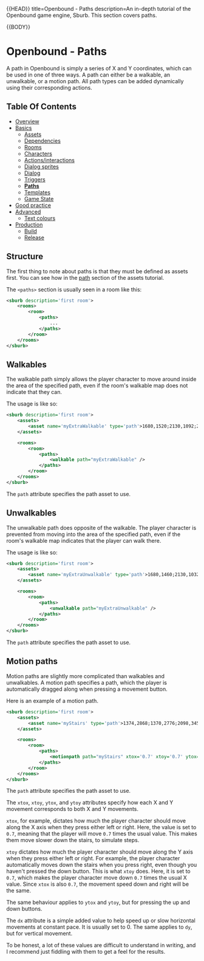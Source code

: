 {{HEAD}}
title=Openbound - Paths
description=An in-depth tutorial of the Openbound game engine, Sburb. This section covers paths.

{{BODY}}

# Openbound - Paths

A path in Openbound is simply a series of X and Y coordinates, which can be used in one of three ways. A path can either be a walkable, an unwalkable, or a motion path. All path types can be added dynamically using their corresponding actions.

## Table Of Contents

-   [Overview](./openbound-overview)
-   [Basics](./openbound-basics)
    -   [Assets](./openbound-assets)
    -   [Dependencies](./openbound-dependencies)
    -   [Rooms](./openbound-rooms)
    -   [Characters](./openbound-characters)
    -   [Actions/interactions](./openbound-actions)
    -   [Dialog sprites](./openbound-dialog-sprites)
    -   [Dialog](./openbound-dialog)
    -   [Triggers](./openbound-triggers)
    -   [**Paths**](./openbound-paths)
    -   [Templates](./openbound-templates)
    -   [Game State](./openbound-gamestate)
-   [Good practice](./openbound-good-practice)
-   [Advanced](./openbound-advanced)
    -   [Text colours](./openbound-text-colours)
-   [Production](./openbound-production)
    -   [Build](./openbound-build)
    -   [Release](openbound-release)

## Structure

The first thing to note about paths is that they must be defined as assets first. You can see how in the [path](./openbound-assets#path) section of the assets tutorial.

The `<paths>` section is usually seen in a room like this:

```xml
<sburb description='first room'>
    <rooms>
        <room>
            <paths>
                ...
            </paths>
        </room>
    </rooms>
</sburb>
```

## Walkables

The walkable path simply allows the player character to move around inside the area of the specified path, even if the room's walkable map does not indicate that they can.

The usage is like so:

```xml
<sburb description='first room'>
    <assets>
	    <asset name='myExtraWalkable' type='path'>1680,1520;2130,1092;2330,1092;2350,1186;2150,1186;1683,1611</asset>
    </assets>

    <rooms>
        <room>
            <paths>
                <walkable path="myExtraWalkable" />
            </paths>
        </room>
    </rooms>
</sburb>
```

The `path` attribute specifies the path asset to use.

## Unwalkables

The unwalkable path does opposite of the walkable. The player character is prevented from moving into the area of the specified path, even if the room's walkable map indicates that the player can walk there.

The usage is like so:

```xml
<sburb description='first room'>
    <assets>
	    <asset name='myExtraUnwalkable' type='path'>1680,1460;2130,1032;2150,1086;1683,1520</asset>
    </assets>

    <rooms>
        <room>
            <paths>
                <unwalkable path="myExtraUnwalkable" />
            </paths>
        </room>
    </rooms>
</sburb>
```

The `path` attribute specifies the path asset to use.

## Motion paths

Motion paths are slightly more complicated than walkables and unwalkables. A motion path specifies a path, which the player is automatically dragged along when pressing a movement button.

Here is an example of a motion path.

```xml
<sburb description='first room'>
    <assets>
	    <asset name='myStairs' type='path'>1374,2868;1370,2776;2098,3458;2098,3558</asset>
    </assets>

    <rooms>
        <room>
            <paths>
  		        <motionpath path="myStairs" xtox='0.7' xtoy='0.7' ytox='0' ytoy='1' dx='0' dy='0' />
            </paths>
        </room>
    </rooms>
</sburb>
```

The `path` attribute specifies the path asset to use.

The `xtox`, `xtoy`, `ytox`, and `ytoy` attributes specify how each X and Y movement corresponds to both X and Y movements.

`xtox`, for example, dictates how much the player character should move along the X axis when they press either left or right. Here, the value is set to `0.7`, meaning that the player will move `0.7` times the usual value. This makes them move slower down the stairs, to simulate steps.

`xtoy` dictates how much the player character should move along the Y axis when they press either left or right. For example, the player character automatically moves down the stairs when you press right, even though you haven't pressed the down button. This is what `xtoy` does. Here, it is set to `0.7`, which makes the player character move down `0.7` times the usual X value. Since `xtox` is also `0.7`, the movement speed down and right will be the same.

The same behaviour applies to `ytox` and `ytoy`, but for pressing the up and down buttons.

The `dx` attribute is a simple added value to help speed up or slow horizontal movements at constant pace. It is usually set to 0. The same applies to `dy`, but for vertical movement.

To be honest, a lot of these values are difficult to understand in writing, and I recommend just fiddling with them to get a feel for the results.
